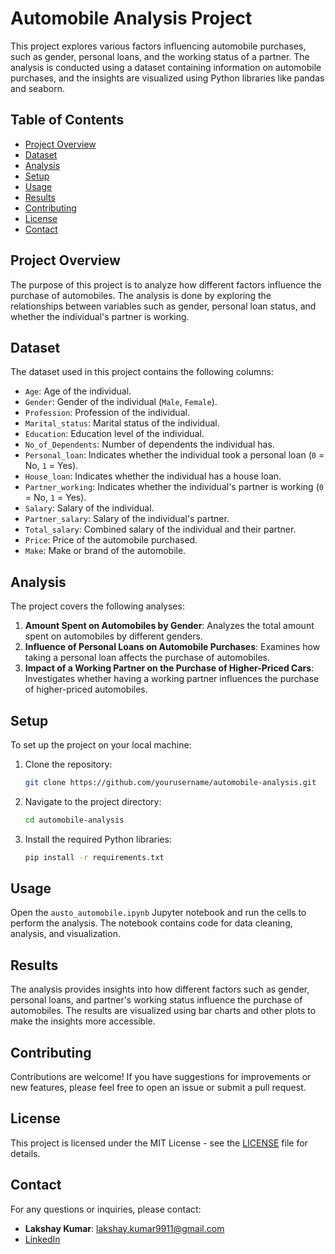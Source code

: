 
# Automobile Analysis Project

This project explores various factors influencing automobile purchases, such as gender, personal loans, and the working status of a partner. The analysis is conducted using a dataset containing information on automobile purchases, and the insights are visualized using Python libraries like pandas and seaborn.

## Table of Contents
- [Project Overview](#project-overview)
- [Dataset](#dataset)
- [Analysis](#analysis)
- [Setup](#setup)
- [Usage](#usage)
- [Results](#results)
- [Contributing](#contributing)
- [License](#license)
- [Contact](#contact)

## Project Overview
The purpose of this project is to analyze how different factors influence the purchase of automobiles. The analysis is done by exploring the relationships between variables such as gender, personal loan status, and whether the individual's partner is working.

## Dataset
The dataset used in this project contains the following columns:
- `Age`: Age of the individual.
- `Gender`: Gender of the individual (`Male`, `Female`).
- `Profession`: Profession of the individual.
- `Marital_status`: Marital status of the individual.
- `Education`: Education level of the individual.
- `No_of_Dependents`: Number of dependents the individual has.
- `Personal_loan`: Indicates whether the individual took a personal loan (`0` = No, `1` = Yes).
- `House_loan`: Indicates whether the individual has a house loan.
- `Partner_working`: Indicates whether the individual's partner is working (`0` = No, `1` = Yes).
- `Salary`: Salary of the individual.
- `Partner_salary`: Salary of the individual's partner.
- `Total_salary`: Combined salary of the individual and their partner.
- `Price`: Price of the automobile purchased.
- `Make`: Make or brand of the automobile.

## Analysis
The project covers the following analyses:
1. **Amount Spent on Automobiles by Gender**: Analyzes the total amount spent on automobiles by different genders.
2. **Influence of Personal Loans on Automobile Purchases**: Examines how taking a personal loan affects the purchase of automobiles.
3. **Impact of a Working Partner on the Purchase of Higher-Priced Cars**: Investigates whether having a working partner influences the purchase of higher-priced automobiles.

## Setup
To set up the project on your local machine:
1. Clone the repository:
   ```bash
   git clone https://github.com/yourusername/automobile-analysis.git
   ```
2. Navigate to the project directory:
   ```bash
   cd automobile-analysis
   ```
3. Install the required Python libraries:
   ```bash
   pip install -r requirements.txt
   ```

## Usage
Open the `austo_automobile.ipynb` Jupyter notebook and run the cells to perform the analysis. The notebook contains code for data cleaning, analysis, and visualization.

## Results
The analysis provides insights into how different factors such as gender, personal loans, and partner's working status influence the purchase of automobiles. The results are visualized using bar charts and other plots to make the insights more accessible.

## Contributing
Contributions are welcome! If you have suggestions for improvements or new features, please feel free to open an issue or submit a pull request.

## License
This project is licensed under the MIT License - see the [LICENSE](LICENSE) file for details.

## Contact
For any questions or inquiries, please contact:
- **Lakshay Kumar**: [lakshay.kumar9911@gmail.com](mailto:lakshay.kumar9911@gmail.com)
- [LinkedIn](https://www.linkedin.com/in/lakshay9911)
